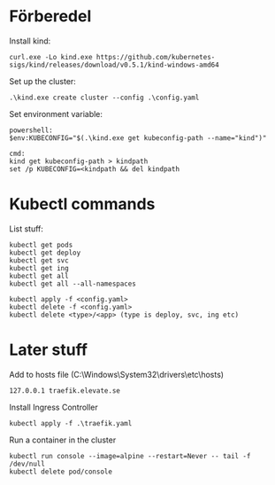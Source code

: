 # Förberedel



Install kind:
```
curl.exe -Lo kind.exe https://github.com/kubernetes-sigs/kind/releases/download/v0.5.1/kind-windows-amd64
```

Set up the cluster:
```
.\kind.exe create cluster --config .\config.yaml
```

Set environment variable:
```
powershell:
$env:KUBECONFIG="$(.\kind.exe get kubeconfig-path --name="kind")"

cmd:
kind get kubeconfig-path > kindpath
set /p KUBECONFIG=<kindpath && del kindpath
```

# Kubectl commands
List stuff:
```
kubectl get pods
kubectl get deploy
kubectl get svc
kubectl get ing
kubectl get all
kubectl get all --all-namespaces

kubectl apply -f <config.yaml>
kubectl delete -f <config.yaml>
kubectl delete <type>/<app> (type is deploy, svc, ing etc)
```


# Later stuff
Add to hosts file (C:\Windows\System32\drivers\etc\hosts)
```
127.0.0.1 traefik.elevate.se
```

Install Ingress Controller
```
kubectl apply -f .\traefik.yaml
```

Run a container in the cluster
```
kubectl run console --image=alpine --restart=Never -- tail -f /dev/null
kubectl delete pod/console
```
